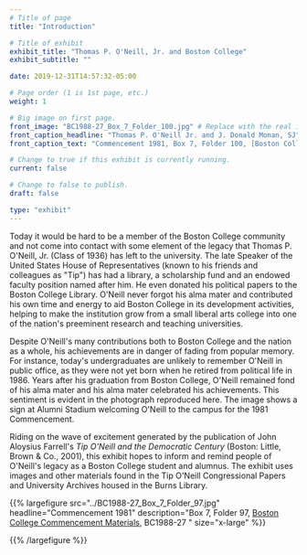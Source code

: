 ```yaml
---
# Title of page
title: "Introduction"

# Title of exhibit
exhibit_title: "Thomas P. O'Neill, Jr. and Boston College"
exhibit_subtitle: ""

date: 2019-12-31T14:57:32-05:00

# Page order (1 is 1st page, etc.)
weight: 1 

# Big image on first page.
front_image: "BC1988-27_Box_7_Folder_100.jpg" # Replace with the real image
front_caption_headline: "Thomas P. O'Neill Jr. and J. Donald Monan, SJ"
front_caption_text: "Commencement 1981, Box 7, Folder 100, [Boston College Commencement Materials](https://bc-primo.hosted.exlibrisgroup.com/permalink/f/l6ucgu/ALMA-BC21476208860001021), BC1988-27"

# Change to true if this exhibit is currently running.
current: false

# Change to false to publish.
draft: false

type: "exhibit"
---
```


Today it would be hard to be a member of the Boston College community and not come into contact with some element of the legacy that Thomas P. O'Neill, Jr. (Class of 1936) has left to the university. The late Speaker of the United States House of Representatives (known to his friends and colleagues as "Tip") has had a library, a scholarship fund and an endowed faculty position named after him. He even donated his political papers to the Boston College Library. O'Neill never forgot his alma mater and contributed his own time and energy to aid Boston College in its development activities, helping to make the institution grow from a small liberal arts college into one of the nation's preeminent research and teaching universities.

Despite O'Neill's many contributions both to Boston College and the nation as a whole, his achievements are in danger of fading from popular memory. For instance, today's undergraduates are unlikely to remember O'Neill in public office, as they were not yet born when he retired from political life in 1986. Years after his graduation from Boston College, O'Neill remained fond of his alma mater and his alma mater celebrated his achievements. This sentiment is evident in the photograph reproduced here. The image shows a sign at Alumni Stadium welcoming O'Neill to the campus for the 1981 Commencement.

Riding on the wave of excitement generated by the publication of John Aloysius Farrell's *Tip O'Neill and the Democratic Century* (Boston: Little, Brown & Co., 2001), this exhibit hopes to inform and remind people of O'Neill's legacy as a Boston College student and alumnus. The exhibit uses images and other materials found in the Tip O'Neill Congressional Papers and University Archives housed in the Burns Library.

{{% largefigure src="../BC1988-27_Box_7_Folder_97.jpg"
                headline="Commencement 1981"
                description="Box 7, Folder 97, [Boston College Commencement Materials](https://bc-primo.hosted.exlibrisgroup.com/permalink/f/l6ucgu/ALMA-BC21476208860001021), BC1988-27 "
                size="x-large" %}}

{{% /largefigure %}}